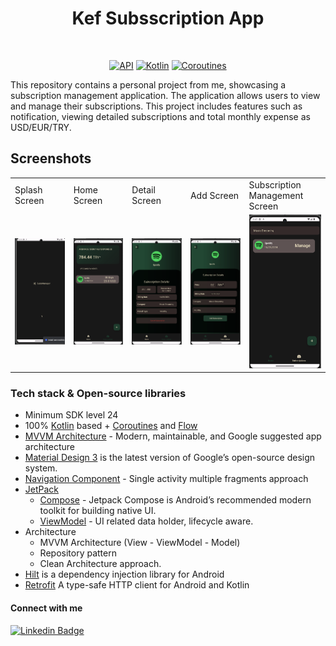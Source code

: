 <h1 align="center">Kef Subsscription App</h1>
<p align="center">  
  </p>
</br>

<p align="center">
  <a href="https://android-arsenal.com/api?level=24"><img alt="API" src="https://img.shields.io/badge/API-24%2B-brightgreen.svg?style=flat"/></a>
  <a href="https://kotlinlang.org"><img alt="Kotlin" src="https://img.shields.io/badge/Kotlin-1.9.xx-blue"/></a>
  <a href="https://developer.android.com/kotlin/coroutines"><img alt="Coroutines" src="https://img.shields.io/badge/Coroutines-Asynchronous-red"/></a>  
</p>
    <p>This repository contains a personal project from me, showcasing a subscription management application. The application allows users to view and manage their subscriptions. This project includes features such as notification, viewing detailed subscriptions and total monthly expense as USD/EUR/TRY.</p>

## Screenshots

<table>
    <tr>
    <td>Splash Screen</td>
    <td>Home Screen</td>
    <td>Detail Screen</td>
    <td>Add Screen</td>
    <td>Subscription Management Screen</td>

   </tr> 
  <tr>
    <td><img src="https://github.com/erayucar/KefSubscription/blob/main/splash%20screen.png"width="100%"></td>
    <td><img src="https://github.com/erayucar/KefSubscription/blob/main/Home%20screen.png" width="100%"></td>
    <td><img src="https://github.com/erayucar/KefSubscription/blob/main/detail%20screen.png" width="100%"></td>
    <td><img src="https://github.com/erayucar/KefSubscription/blob/main/add%20screen.png" width="100%"></td>
    <td><img src="https://github.com/erayucar/KefSubscription/blob/main/management%20screen.png" width="100%"></td>
   </tr>  
  </tr>
</table>

### Tech stack & Open-source libraries
- Minimum SDK level 24
- 100% [Kotlin](https://kotlinlang.org/) based + [Coroutines](https://github.com/Kotlin/kotlinx.coroutines) and [Flow](https://developer.android.com/kotlin/flow)
- [MVVM Architecture](https://developer.android.com/jetpack/guide) - Modern, maintainable, and Google suggested app architecture
- [Material Design 3](https://m3.material.io/) is the latest version of Google’s open-source design system.
- [Navigation Component](https://developer.android.com/guide/navigation) - Single activity multiple fragments approach
- [JetPack](https://developer.android.com/jetpack)
    - [Compose](https://developer.android.com/jetpack/compose) - Jetpack Compose is Android’s recommended modern toolkit for building native UI.
    - [ViewModel](https://developer.android.com/topic/libraries/architecture/viewmodel) - UI related data holder, lifecycle aware.
- Architecture
  - MVVM Architecture (View  - ViewModel - Model)
  - Repository pattern
  - Clean Architecture approach.
- [Hilt](https://developer.android.com/training/dependency-injection/hilt-android) is a dependency injection library for Android
- [Retrofit](https://square.github.io/retrofit/) A type-safe HTTP client for Android and Kotlin





#### Connect with me

[![Linkedin Badge](https://img.shields.io/badge/-Linkedin-6B84BB?style=quare&labelColor=6B84BB&logo=Linkedin&logoColor=white&link=link)](https://www.linkedin.com/in/hasanerayucar/) 
